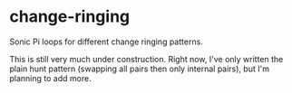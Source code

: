 # change-ringing
Sonic Pi loops for different change ringing patterns.

This is still very much under construction. Right now, I've only written the plain hunt pattern (swapping all pairs then only internal pairs), but I'm planning to add more.

